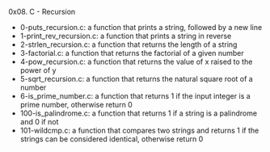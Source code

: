 0x08. C - Recursion

 - 0-puts_recursion.c: a function that prints a string, followed by a new line
 - 1-print_rev_recursion.c: a function that prints a string in reverse
 - 2-strlen_recursion.c: a function that returns the length of a string
 - 3-factorial.c: a function that returns the factorial of a given number
 - 4-pow_recursion.c: a function that returns the value of x raised to the power of y
 - 5-sqrt_recursion.c: a function that returns the natural square root of a number
 - 6-is_prime_number.c:  a function that returns 1 if the input integer is a prime number, otherwise return 0
 - 100-is_palindrome.c: a function that returns 1 if a string is a palindrome and 0 if not
 - 101-wildcmp.c:  a function that compares two strings and returns 1 if the strings can be considered identical, otherwise return 0
